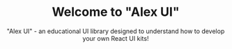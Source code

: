 <div align="center">
    <h1>
        Welcome to "Alex UI" 
    </h1>
    <p>
      "Alex UI" - an educational UI library designed to understand how to develop your own React UI kits!
    <p>
</div>
